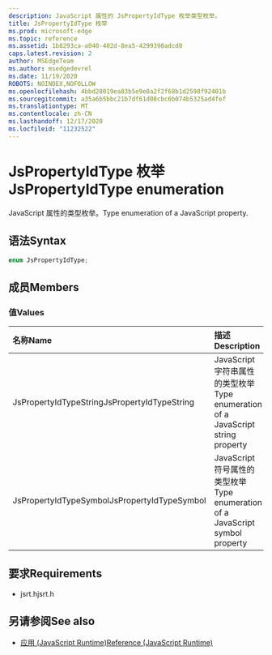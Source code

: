 ```yaml
---
description: JavaScript 属性的 JsPropertyIdType 枚举类型枚举。
title: JsPropertyIdType 枚举
ms.prod: microsoft-edge
ms.topic: reference
ms.assetid: 1b8293ca-a040-402d-8ea5-4299390adcd0
caps.latest.revision: 2
author: MSEdgeTeam
ms.author: msedgedevrel
ms.date: 11/19/2020
ROBOTS: NOINDEX,NOFOLLOW
ms.openlocfilehash: 4bbd28019ea83b5e9e8a2f2f68b1d2598f92401b
ms.sourcegitcommit: a35a6b5bbc21b7df61d08cbc6b074b5325ad4fef
ms.translationtype: MT
ms.contentlocale: zh-CN
ms.lasthandoff: 12/17/2020
ms.locfileid: "11232522"
---
```

# <span data-ttu-id="2f7eb-103">JsPropertyIdType 枚举</span><span class="sxs-lookup"><span data-stu-id="2f7eb-103">JsPropertyIdType enumeration</span></span>  

<span data-ttu-id="2f7eb-104">JavaScript 属性的类型枚举。</span><span class="sxs-lookup"><span data-stu-id="2f7eb-104">Type enumeration of a JavaScript property.</span></span>  

## <span data-ttu-id="2f7eb-105">语法</span><span class="sxs-lookup"><span data-stu-id="2f7eb-105">Syntax</span></span>  

```cpp
enum JsPropertyIdType;  
```  

## <span data-ttu-id="2f7eb-106">成员</span><span class="sxs-lookup"><span data-stu-id="2f7eb-106">Members</span></span>  

### <span data-ttu-id="2f7eb-107">值</span><span class="sxs-lookup"><span data-stu-id="2f7eb-107">Values</span></span>  

| <span data-ttu-id="2f7eb-108">名称</span><span class="sxs-lookup"><span data-stu-id="2f7eb-108">Name</span></span> | <span data-ttu-id="2f7eb-109">描述</span><span class="sxs-lookup"><span data-stu-id="2f7eb-109">Description</span></span> |  
|:--- |:--- |  
| <span data-ttu-id="2f7eb-110">JsPropertyIdTypeString</span><span class="sxs-lookup"><span data-stu-id="2f7eb-110">JsPropertyIdTypeString</span></span> | <span data-ttu-id="2f7eb-111">JavaScript 字符串属性的类型枚举</span><span class="sxs-lookup"><span data-stu-id="2f7eb-111">Type enumeration of a JavaScript string property</span></span> |  
| <span data-ttu-id="2f7eb-112">JsPropertyIdTypeSymbol</span><span class="sxs-lookup"><span data-stu-id="2f7eb-112">JsPropertyIdTypeSymbol</span></span> | <span data-ttu-id="2f7eb-113">JavaScript 符号属性的类型枚举</span><span class="sxs-lookup"><span data-stu-id="2f7eb-113">Type enumeration of a JavaScript symbol property</span></span> |  

## <span data-ttu-id="2f7eb-114">要求</span><span class="sxs-lookup"><span data-stu-id="2f7eb-114">Requirements</span></span>  

*   <span data-ttu-id="2f7eb-115">jsrt.h</span><span class="sxs-lookup"><span data-stu-id="2f7eb-115">jsrt.h</span></span>  

## <span data-ttu-id="2f7eb-116">另请参阅</span><span class="sxs-lookup"><span data-stu-id="2f7eb-116">See also</span></span>  

*   [<span data-ttu-id="2f7eb-117">应用 (JavaScript Runtime)</span><span class="sxs-lookup"><span data-stu-id="2f7eb-117">Reference (JavaScript Runtime)</span></span>](../chakra-hosting/reference-javascript-runtime.md)  
